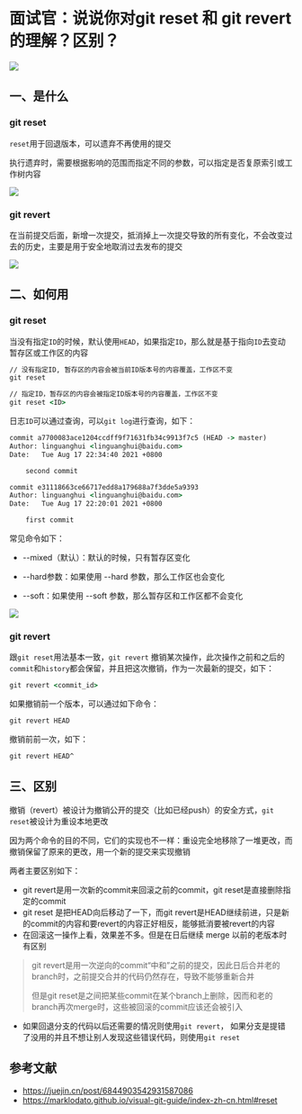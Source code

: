 # 面试官：说说你对git reset 和 git revert 的理解？区别？


![](https://static.vue-js.com/046b4440-ff74-11eb-bc6f-3f06e1491664.png)


## 一、是什么

### git reset

`reset`用于回退版本，可以遗弃不再使用的提交

执行遗弃时，需要根据影响的范围而指定不同的参数，可以指定是否复原索引或工作树内容

 

![](https://static.vue-js.com/ab4d0c00-ff72-11eb-bc6f-3f06e1491664.png)



### git revert

在当前提交后面，新增一次提交，抵消掉上一次提交导致的所有变化，不会改变过去的历史，主要是用于安全地取消过去发布的提交

 

![](https://static.vue-js.com/bd12c290-ff72-11eb-991d-334fd31f0201.png)


## 二、如何用

### git reset

当没有指定`ID`的时候，默认使用`HEAD`，如果指定`ID`，那么就是基于指向`ID`去变动暂存区或工作区的内容

```cmd
// 没有指定ID, 暂存区的内容会被当前ID版本号的内容覆盖，工作区不变
git reset

// 指定ID，暂存区的内容会被指定ID版本号的内容覆盖，工作区不变
git reset <ID> 
```

日志`ID`可以通过查询，可以`git log`进行查询，如下：

```cmd
commit a7700083ace1204ccdff9f71631fb34c9913f7c5 (HEAD -> master)
Author: linguanghui <linguanghui@baidu.com>
Date:   Tue Aug 17 22:34:40 2021 +0800

    second commit

commit e31118663ce66717edd8a179688a7f3dde5a9393
Author: linguanghui <linguanghui@baidu.com>
Date:   Tue Aug 17 22:20:01 2021 +0800

    first commit
```

常见命令如下：

- --mixed（默认）：默认的时候，只有暂存区变化

- --hard参数：如果使用 --hard 参数，那么工作区也会变化

- --soft：如果使用 --soft 参数，那么暂存区和工作区都不会变化

 

![](https://static.vue-js.com/225b41e0-ff73-11eb-bc6f-3f06e1491664.png)



### git revert

跟`git reset`用法基本一致，`git revert` 撤销某次操作，此次操作之前和之后的 `commit`和`history`都会保留，并且把这次撤销，作为一次最新的提交，如下：

```cmd
git revert <commit_id> 
```

如果撤销前一个版本，可以通过如下命令：

```cmd
git revert HEAD
```

撤销前前一次，如下：

```cmd
git revert HEAD^
```

## 三、区别

撤销（revert）被设计为撤销公开的提交（比如已经push）的安全方式，`git reset`被设计为重设本地更改

因为两个命令的目的不同，它们的实现也不一样：重设完全地移除了一堆更改，而撤销保留了原来的更改，用一个新的提交来实现撤销

两者主要区别如下：

- git revert是用一次新的commit来回滚之前的commit，git reset是直接删除指定的commit
- git reset 是把HEAD向后移动了一下，而git revert是HEAD继续前进，只是新的commit的内容和要revert的内容正好相反，能够抵消要被revert的内容
- 在回滚这一操作上看，效果差不多。但是在日后继续 merge 以前的老版本时有区别

> git revert是用一次逆向的commit“中和”之前的提交，因此日后合并老的branch时，之前提交合并的代码仍然存在，导致不能够重新合并
>
> 但是git reset是之间把某些commit在某个branch上删除，因而和老的branch再次merge时，这些被回滚的commit应该还会被引入

- 如果回退分支的代码以后还需要的情况则使用`git revert`， 如果分支是提错了没用的并且不想让别人发现这些错误代码，则使用`git reset`


## 参考文献

- https://juejin.cn/post/6844903542931587086
- https://marklodato.github.io/visual-git-guide/index-zh-cn.html#reset